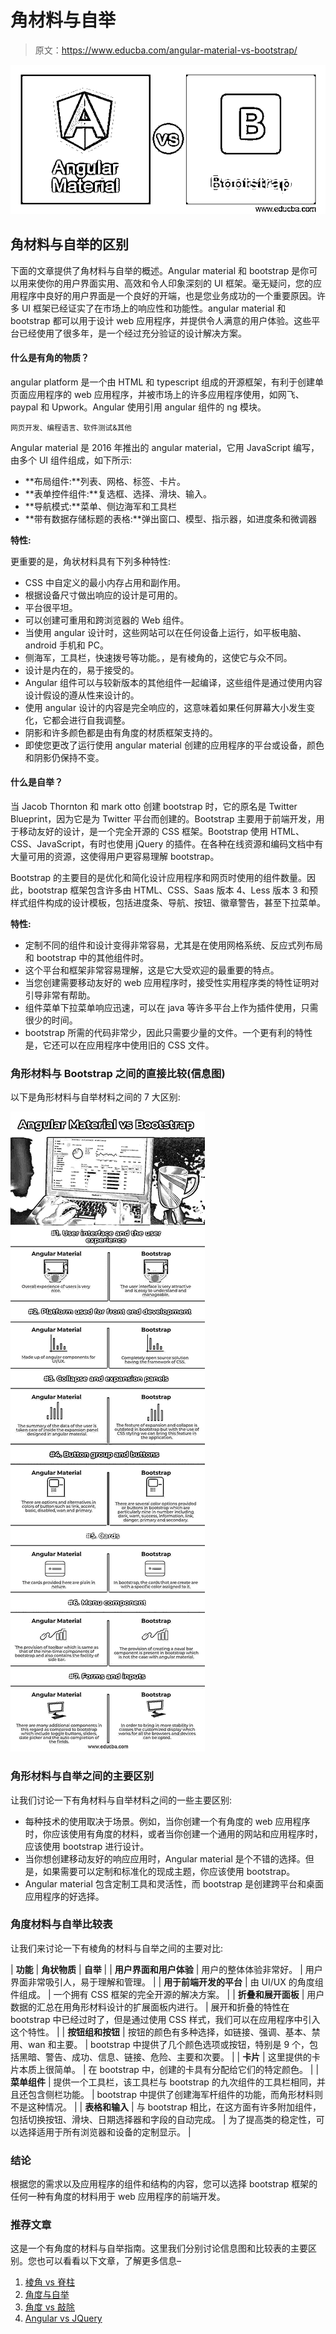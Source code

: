 # 角材料与自举

> 原文：<https://www.educba.com/angular-material-vs-bootstrap/>

![Angular Material vs Bootstrap](img/1e593b6a493a71418ad6c734a1c64a45.png)



## 角材料与自举的区别

下面的文章提供了角材料与自举的概述。Angular material 和 bootstrap 是你可以用来使你的用户界面实用、高效和令人印象深刻的 UI 框架。毫无疑问，您的应用程序中良好的用户界面是一个良好的开端，也是您业务成功的一个重要原因。许多 UI 框架已经证实了在市场上的响应性和功能性。angular material 和 bootstrap 都可以用于设计 web 应用程序，并提供令人满意的用户体验。这些平台已经使用了很多年，是一个经过充分验证的设计解决方案。

#### 什么是有角的物质？

angular platform 是一个由 HTML 和 typescript 组成的开源框架，有利于创建单页面应用程序的 web 应用程序，并被市场上的许多应用程序使用，如网飞、paypal 和 Upwork。Angular 使用引用 angular 组件的 ng 模块。

<small>网页开发、编程语言、软件测试&其他</small>

Angular material 是 2016 年推出的 angular material，它用 JavaScript 编写，由多个 UI 组件组成，如下所示:

*   **布局组件:**列表、网格、标签、卡片。
*   **表单控件组件:**复选框、选择、滑块、输入。
*   **导航模式:**菜单、侧边海军和工具栏
*   **带有数据存储标题的表格:**弹出窗口、模型、指示器，如进度条和微调器

**特性:**

更重要的是，角状材料具有下列多种特性:

*   CSS 中自定义的最小内存占用和副作用。
*   根据设备尺寸做出响应的设计是可用的。
*   平台很平坦。
*   可以创建可重用和跨浏览器的 Web 组件。
*   当使用 angular 设计时，这些网站可以在任何设备上运行，如平板电脑、android 手机和 PC。
*   侧海军，工具栏，快速拨号等功能。，是有棱角的，这使它与众不同。
*   设计是内在的，易于接受的。
*   Angular 组件可以与较新版本的其他组件一起编译，这些组件是通过使用内容设计假设的遵从性来设计的。
*   使用 angular 设计的内容是完全响应的，这意味着如果任何屏幕大小发生变化，它都会进行自我调整。
*   阴影和许多颜色都是由有角度的材质框架支持的。
*   即使您更改了运行使用 angular material 创建的应用程序的平台或设备，颜色和阴影仍保持不变。

#### 什么是自举？

当 Jacob Thornton 和 mark otto 创建 bootstrap 时，它的原名是 Twitter Blueprint，因为它是为 Twitter 平台而创建的。Bootstrap 主要用于前端开发，用于移动友好的设计，是一个完全开源的 CSS 框架。Bootstrap 使用 HTML、CSS、JavaScript，有时也使用 jQuery 的插件。在各种在线资源和编码文档中有大量可用的资源，这使得用户更容易理解 bootstrap。

Bootstrap 的主要目的是优化和简化设计应用程序和网页时使用的组件数量。因此，bootstrap 框架包含许多由 HTML、CSS、Saas 版本 4、Less 版本 3 和预样式组件构成的设计模板，包括进度条、导航、按钮、徽章警告，甚至下拉菜单。

**特性:**

*   定制不同的组件和设计变得非常容易，尤其是在使用网格系统、反应式列布局和 bootstrap 中的其他组件时。
*   这个平台和框架非常容易理解，这是它大受欢迎的最重要的特点。
*   当您创建需要移动友好的 web 应用程序时，接受性实用程序类的特性证明对引导非常有帮助。
*   组件菜单下拉菜单响应迅速，可以在 java 等许多平台上作为插件使用，只需很少的时间。
*   bootstrap 所需的代码非常少，因此只需要少量的文件。一个更有利的特性是，它还可以在应用程序中使用旧的 CSS 文件。

### 角形材料与 Bootstrap 之间的直接比较(信息图)

以下是角形材料与自举材料之间的 7 大区别:

![Angular-Material-vs-Bootstrap-info](img/6dd61ec3afedf3d8dba155668c507ad1.png)



### 角形材料与自举之间的主要区别

让我们讨论一下有角材料与自举材料之间的一些主要区别:

*   每种技术的使用取决于场景。例如，当你创建一个有角度的 web 应用程序时，你应该使用有角度的材料，或者当你创建一个通用的网站和应用程序时，应该使用 bootstrap 进行设计。
*   当你想创建移动友好的响应应用时，Angular material 是个不错的选择。但是，如果需要可以定制和标准化的现成主题，你应该使用 bootstrap。
*   Angular material 包含定制工具和灵活性，而 bootstrap 是创建跨平台和桌面应用程序的好选择。

### 角度材料与自举比较表

让我们来讨论一下有棱角的材料与自举之间的主要对比:

| **功能** | **角状物质** | **自举** |
| **用户界面和用户体验** | 用户的整体体验非常好。 | 用户界面非常吸引人，易于理解和管理。 |
| **用于前端开发的平台** | 由 UI/UX 的角度组件组成。 | 一个拥有 CSS 框架的完全开源的解决方案。 |
| **折叠和展开面板** | 用户数据的汇总在用角形材料设计的扩展面板内进行。 | 展开和折叠的特性在 bootstrap 中已经过时了，但是通过使用 CSS 样式，我们可以在应用程序中引入这个特性。 |
| **按钮组和按钮** | 按钮的颜色有多种选择，如链接、强调、基本、禁用、wan 和主要。 | bootstrap 中提供了几个颜色选项或按钮，特别是 9 个，包括黑暗、警告、成功、信息、链接、危险、主要和次要。 |
| **卡片** | 这里提供的卡片本质上很简单。 | 在 bootstrap 中，创建的卡具有分配给它们的特定颜色。 |
| **菜单组件** | 提供一个工具栏，该工具栏与 bootstrap 的九次组件的工具栏相同，并且还包含侧栏功能。 | bootstrap 中提供了创建海军杆组件的功能，而角形材料则不是这种情况。 |
| **表格和输入** | 与 bootstrap 相比，在这方面有许多附加组件，包括切换按钮、滑块、日期选择器和字段的自动完成。 | 为了提高类的稳定性，可以选择适用于所有浏览器和设备的定制显示。 |

### 结论

根据您的需求以及应用程序的组件和结构的内容，您可以选择 bootstrap 框架的任何一种有角度的材料用于 web 应用程序的前端开发。

### 推荐文章

这是一个有角度的材料与自举指南。这里我们分别讨论信息图和比较表的主要区别。您也可以看看以下文章，了解更多信息–

1.  [棱角 vs 脊柱](https://www.educba.com/angular-vs-backbone/)
2.  [角度与自举](https://www.educba.com/angular-vs-bootstrap/)
3.  [角度 vs 敲除](https://www.educba.com/angular-vs-knockout/)
4.  [Angular vs JQuery](https://www.educba.com/angular-vs-jquery/)





